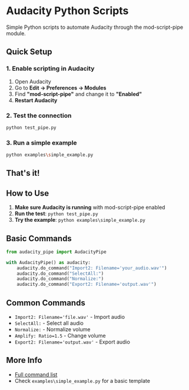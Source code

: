 # Audacity Python Scripts

Simple Python scripts to automate Audacity through the mod-script-pipe module.

## Quick Setup

### 1. Enable scripting in Audacity
1. Open Audacity
2. Go to **Edit → Preferences → Modules**
3. Find **"mod-script-pipe"** and change it to **"Enabled"**
4. **Restart Audacity**

### 2. Test the connection
```bash
python test_pipe.py
```

### 3. Run a simple example
```bash
python examples\simple_example.py
```

## That's it!

## How to Use

1. **Make sure Audacity is running** with mod-script-pipe enabled
2. **Run the test**: `python test_pipe.py`
3. **Try the example**: `python examples\simple_example.py`

## Basic Commands

```python
from audacity_pipe import AudacityPipe

with AudacityPipe() as audacity:
    audacity.do_command("Import2: Filename='your_audio.wav'")
    audacity.do_command("SelectAll:")
    audacity.do_command("Normalize:")
    audacity.do_command("Export2: Filename='output.wav'")
```

## Common Commands
- `Import2: Filename='file.wav'` - Import audio
- `SelectAll:` - Select all audio  
- `Normalize:` - Normalize volume
- `Amplify: Ratio=1.5` - Change volume
- `Export2: Filename='output.wav'` - Export audio

## More Info
- [Full command list](https://manual.audacityteam.org/man/scripting_reference.html)
- Check `examples\simple_example.py` for a basic template
